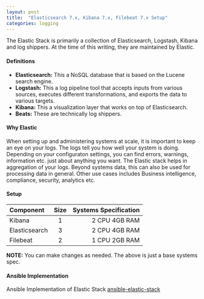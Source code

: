 ```yaml
---
layout: post
title:  "Elasticsearch 7.x, Kibana 7.x, Filebeat 7.x Setup"
categories: logging
---
```


The Elastic Stack is primarily a collection of Elasticsearch, Logstash, Kibana and log shippers. At the time of this writing, they are maintained by Elastic. 

#### **Definitions**

* **Elasticsearch:** This a NoSQL database that is based on the Lucene search engine. 
* **Logstash:** This a log pipeline tool that accepts inputs from various sources, executes different transformations, and exports the data to various targets. 
* **Kibana:** This a visualization layer that works on top of Elasticsearch.
* **Beats:** These are technically log shippers.


#### **Why Elastic**
When setting up and administering systems at scale, it is important to keep an eye on your logs. The logs tell you how well your system is doing.
Depending on your configuraton settings, you can find errors, warnings, information etc. just about anything you want. The Elastic stack helps in
aggregation of your logs.
Beyond systems data, this can also be used for processing data in general. Other use cases includes Business intelligence, compliance, security, analytics etc.

#### **Setup**

|Component      | Size | Systems Specification |
|:------------- |:----:| --------------------: |
|Kibana         |   1  |  2 CPU   4GB RAM      |
|Elasticsearch  |   3  |  2 CPU   4GB RAM      |
|Filebeat       |   2  |  1 CPU   2GB RAM      |

**NOTE:**
You can make changes as needed. The above is just a base systems spec.

#### **Ansible Implementation**

Ansible Implementation of Elastic Stack [ansible-elastic-stack](https://github.com/uonyekwuluje/ansible-elastic-cluster)
